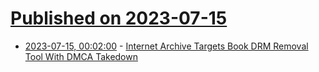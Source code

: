 # [Published on 2023-07-15](index.md)

* [2023-07-15, 00:02:00](https://yro.slashdot.org/story/23/07/14/2219249/internet-archive-targets-book-drm-removal-tool-with-dmca-takedown?utm_source=rss1.0mainlinkanon&utm_medium=feed) - [Internet Archive Targets Book DRM Removal Tool With DMCA Takedown](https://yro.slashdot.org/story/23/07/14/2219249/internet-archive-targets-book-drm-removal-tool-with-dmca-takedown?utm_source=rss1.0mainlinkanon&utm_medium=feed)
